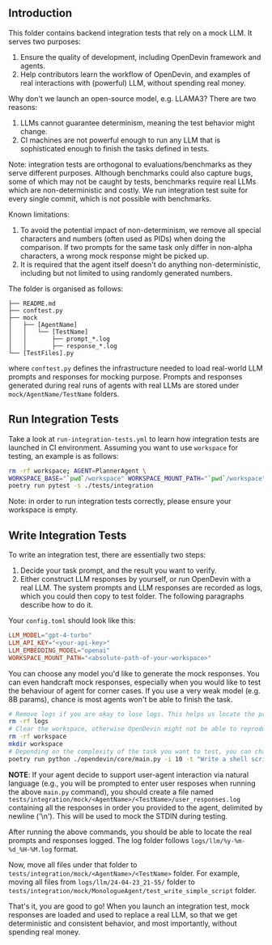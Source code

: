 ## Introduction

This folder contains backend integration tests that rely on a mock LLM. It serves
two purposes:
1. Ensure the quality of development, including OpenDevin framework and agents.
2. Help contributors learn the workflow of OpenDevin, and examples of real interactions
with (powerful) LLM, without spending real money.

Why don't we launch an open-source model, e.g. LLAMA3? There are two reasons:
1. LLMs cannot guarantee determinism, meaning the test behavior might change.
2. CI machines are not powerful enough to run any LLM that is sophisticated enough
to finish the tasks defined in tests.

Note: integration tests are orthogonal to evaluations/benchmarks
as they serve different purposes. Although benchmarks could also
capture bugs, some of which may not be caught by tests, benchmarks
require real LLMs which are non-deterministic and costly.
We run integration test suite for every single commit, which is
not possible with benchmarks.

Known limitations:
1. To avoid the potential impact of non-determinism, we remove all special
characters and numbers (often used as PIDs) when doing the comparison. If two
prompts for the same task only differ in non-alpha characters, a wrong mock
response might be picked up.
2. It is required that the agent itself doesn't do anything non-deterministic,
including but not limited to using randomly generated numbers.

The folder is organised as follows:

```
├── README.md
├── conftest.py
├── mock
│   ├── [AgentName]
│   │   └── [TestName]
│   │       ├── prompt_*.log
│   │       ├── response_*.log
└── [TestFiles].py
```

where `conftest.py` defines the infrastructure needed to load real-world LLM prompts
and responses for mocking purpose. Prompts and responses generated during real runs
of agents with real LLMs are stored under `mock/AgentName/TestName` folders.

## Run Integration Tests

Take a look at `run-integration-tests.yml` to learn how integration tests are
launched in CI environment. Assuming you want to use `workspace` for testing, an
example is as follows:

```bash
rm -rf workspace; AGENT=PlannerAgent \
WORKSPACE_BASE="`pwd`/workspace" WORKSPACE_MOUNT_PATH="`pwd`/workspace" MAX_ITERATIONS=10 \
poetry run pytest -s ./tests/integration
```

Note: in order to run integration tests correctly, please ensure your workspace is empty.


## Write Integration Tests

To write an integration test, there are essentially two steps:

1. Decide your task prompt, and the result you want to verify.
2. Either construct LLM responses by yourself, or run OpenDevin with a real LLM.
The system prompts and LLM responses are recorded as logs, which you could then
copy to test folder.  The following paragraphs describe how to do it.

Your `config.toml` should look like this:

```toml
LLM_MODEL="gpt-4-turbo"
LLM_API_KEY="<your-api-key>"
LLM_EMBEDDING_MODEL="openai"
WORKSPACE_MOUNT_PATH="<absolute-path-of-your-workspace>"
```

You can choose any model you'd like to generate the mock responses.
You can even handcraft mock responses, especially when you would like to test the
behaviour of agent for corner cases. If you use a very weak model (e.g. 8B params),
chance is most agents won't be able to finish the task.

```bash
# Remove logs if you are okay to lose logs. This helps us locate the prompts and responses quickly, but is NOT a must.
rm -rf logs
# Clear the workspace, otherwise OpenDevin might not be able to reproduce your prompts in CI environment. Feel free to change the workspace name and path. Be sure to set `WORKSPACE_MOUNT_PATH` to the same absolute path.
rm -rf workspace
mkdir workspace
# Depending on the complexity of the task you want to test, you can change the number of iterations limit. Change agent accordingly. If you are adding a new test, try generating mock responses for every agent.
poetry run python ./opendevin/core/main.py -i 10 -t "Write a shell script 'hello.sh' that prints 'hello'." -c "MonologueAgent" -d "./workspace"
```

**NOTE**: If your agent decide to support user-agent interaction via natural language
(e.g., you will be prompted to enter user resposes when running the above `main.py`
command), you should create a file named `tests/integration/mock/<AgentName>/<TestName>/user_responses.log`
containing all the responses in order you provided to the agent, delimited by newline
('\n'). This will be used to mock the STDIN during testing.

After running the above commands, you should be able to locate the real prompts
and responses logged. The log folder follows `logs/llm/%y-%m-%d_%H-%M.log` format.

Now, move all files under that folder to `tests/integration/mock/<AgentName>/<TestName>` folder.
For example, moving all files from `logs/llm/24-04-23_21-55/` folder to
`tests/integration/mock/MonologueAgent/test_write_simple_script` folder.


That's it, you are good to go! When you launch an integration test, mock
responses are loaded and used to replace a real LLM, so that we get
deterministic and consistent behavior, and most importantly, without spending real
money.
